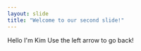 ```yaml
---
layout: slide
title: "Welcome to our second slide!"
---
```

Hello I'm Kim
Use the left arrow to go back!
